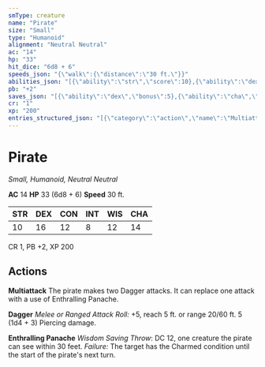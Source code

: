 ```yaml
---
smType: creature
name: "Pirate"
size: "Small"
type: "Humanoid"
alignment: "Neutral Neutral"
ac: "14"
hp: "33"
hit_dice: "6d8 + 6"
speeds_json: "{\"walk\":{\"distance\":\"30 ft.\"}}"
abilities_json: "[{\"ability\":\"str\",\"score\":10},{\"ability\":\"dex\",\"score\":16},{\"ability\":\"con\",\"score\":12},{\"ability\":\"int\",\"score\":8},{\"ability\":\"wis\",\"score\":12},{\"ability\":\"cha\",\"score\":14}]"
pb: "+2"
saves_json: "[{\"ability\":\"dex\",\"bonus\":5},{\"ability\":\"cha\",\"bonus\":4}]"
cr: "1"
xp: "200"
entries_structured_json: "[{\"category\":\"action\",\"name\":\"Multiattack\",\"text\":\"The pirate makes two Dagger attacks. It can replace one attack with a use of Enthralling Panache.\"},{\"category\":\"action\",\"name\":\"Dagger\",\"text\":\"*Melee or Ranged Attack Roll:* +5, reach 5 ft. or range 20/60 ft. 5 (1d4 + 3) Piercing damage.\"},{\"category\":\"action\",\"name\":\"Enthralling Panache\",\"text\":\"*Wisdom Saving Throw*: DC 12, one creature the pirate can see within 30 feet. *Failure:*  The target has the Charmed condition until the start of the pirate's next turn.\"}]"
---
```


# Pirate
*Small, Humanoid, Neutral Neutral*

**AC** 14
**HP** 33 (6d8 + 6)
**Speed** 30 ft.

| STR | DEX | CON | INT | WIS | CHA |
| --- | --- | --- | --- | --- | --- |
| 10 | 16 | 12 | 8 | 12 | 14 |

CR 1, PB +2, XP 200

## Actions

**Multiattack**
The pirate makes two Dagger attacks. It can replace one attack with a use of Enthralling Panache.

**Dagger**
*Melee or Ranged Attack Roll:* +5, reach 5 ft. or range 20/60 ft. 5 (1d4 + 3) Piercing damage.

**Enthralling Panache**
*Wisdom Saving Throw*: DC 12, one creature the pirate can see within 30 feet. *Failure:*  The target has the Charmed condition until the start of the pirate's next turn.
